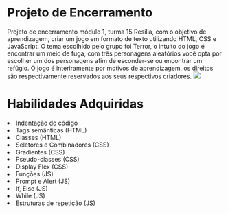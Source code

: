# Projeto de Encerramento

Projeto de encerramento módulo 1, turma 15 Resilia, com o objetivo de aprendizagem, criar um jogo em formato de texto utilizando HTML, CSS e JavaScript.
O tema escolhido pelo grupo foi Terror, o intuito do jogo é encontrar um meio de fuga, com três personagens aleatórios você opta por escolher um dos personagens 
afim de esconder-se ou encontrar um refúgio. O jogo é interiramente por motivos de aprendizagem, os direitos são respectivamente reservados aos seus respectivos 
criadores.
<image src="https://andersonjmc.github.io/1Projeto">

<h1 strong> Habilidades Adquiridas </strong></h1>
<lol>
<li>Indentação do código
<li>Tags semânticas (HTML)
<li>Classes (HTML)
<li>Seletores e Combinadores (CSS)
<li>Gradientes (CSS)
<li>Pseudo-classes (CSS)
<li>Display Flex (CSS)
<li>Funções (JS)
<li>Prompt e Alert (JS)
<li>If, Else (JS)
<li>While (JS)
<li>Estruturas de repetição (JS)
